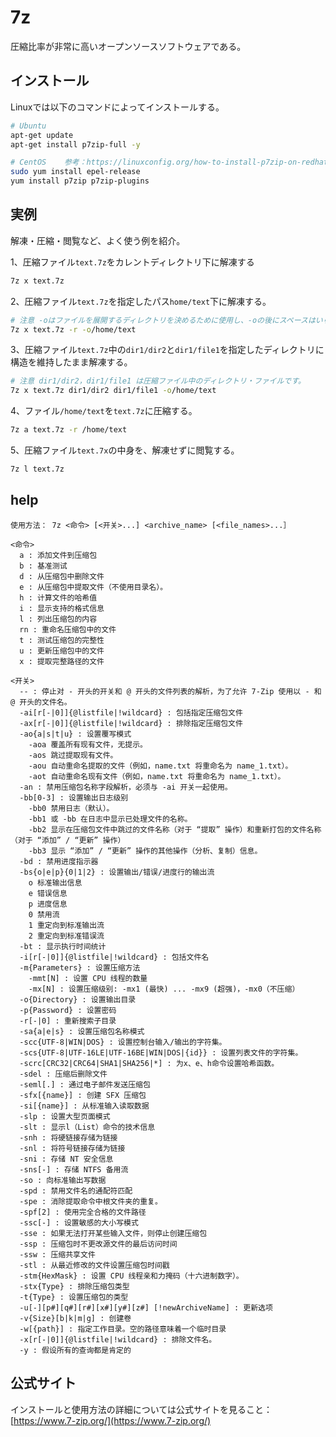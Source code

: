 7z
===

圧縮比率が非常に高いオープンソースソフトウェアである。

## インストール

Linuxでは以下のコマンドによってインストールする。

```bash
# Ubuntu 
apt-get update
apt-get install p7zip-full -y

# CentOS    参考：https://linuxconfig.org/how-to-install-p7zip-on-redhat-8
sudo yum install epel-release
yum install p7zip p7zip-plugins

```

## 実例

解凍・圧縮・閲覧など、よく使う例を紹介。

1、圧縮ファイル`text.7z`をカレントディレクトリ下に解凍する

```bash
7z x text.7z
```

2、圧縮ファイル`text.7z`を指定したパス`home/text`下に解凍する。

```bash
# 注意 -oはファイルを展開するディレクトリを決めるために使用し、-oの後にスペースはいらない。
7z x text.7z -r -o/home/text
```

3、圧縮ファイル`text.7z`中の`dir1/dir2`と`dir1/file1`を指定したディレクトリに構造を維持したまま解凍する。

```bash
# 注意 dir1/dir2，dir1/file1 は圧縮ファイル中のディレクトリ・ファイルです。
7z x text.7z dir1/dir2 dir1/file1 -o/home/text
```

4、ファイル`/home/text`を`text.7z`に圧縮する。

```bash
7z a text.7z -r /home/text
```

5、圧縮ファイル`text.7x`の中身を、解凍せずに閲覧する。

```bash
7z l text.7z
```

## help 

```shell
使用方法： 7z <命令> [<开关>...] <archive_name> [<file_names>...］

<命令>
  a : 添加文件到压缩包
  b : 基准测试
  d : 从压缩包中删除文件
  e : 从压缩包中提取文件（不使用目录名）。
  h : 计算文件的哈希值
  i : 显示支持的格式信息
  l : 列出压缩包的内容
  rn : 重命名压缩包中的文件
  t : 测试压缩包的完整性
  u : 更新压缩包中的文件
  x : 提取完整路径的文件

<开关>
  -- : 停止对 - 开头的开关和 @ 开头的文件列表的解析，为了允许 7-Zip 使用以 - 和 @ 开头的文件名。
  -ai[r[-|0]]{@listfile|!wildcard} : 包括指定压缩包文件
  -ax[r[-|0]]{@listfile|!wildcard} : 排除指定压缩包文件
  -ao{a|s|t|u} : 设置覆写模式
    -aoa 覆盖所有现有文件，无提示。
    -aos 跳过提取现有文件。
    -aou 自动重命名提取的文件（例如，name.txt 将重命名为 name_1.txt）。
    -aot 自动重命名现有文件（例如，name.txt 将重命名为 name_1.txt）。
  -an : 禁用压缩包名称字段解析，必须与 -ai 开关一起使用。
  -bb[0-3] : 设置输出日志级别
    -bb0 禁用日志（默认）。
    -bb1 或 -bb 在日志中显示已处理文件的名称。
    -bb2 显示在压缩包文件中跳过的文件名称（对于 “提取” 操作）和重新打包的文件名称（对于 “添加” / “更新” 操作）
    -bb3 显示 “添加” / “更新” 操作的其他操作（分析、复制）信息。
  -bd : 禁用进度指示器
  -bs{o|e|p}{0|1|2} : 设置输出/错误/进度行的输出流
    o 标准输出信息
    e 错误信息
    p 进度信息
    0 禁用流
    1 重定向到标准输出流
    2 重定向到标准错误流
  -bt : 显示执行时间统计
  -i[r[-|0]]{@listfile|!wildcard} : 包括文件名
  -m{Parameters} : 设置压缩方法
    -mmt[N] : 设置 CPU 线程的数量
    -mx[N] : 设置压缩级别: -mx1 (最快) ... -mx9 (超强)，-mx0（不压缩）
  -o{Directory} : 设置输出目录
  -p{Password} : 设置密码
  -r[-|0] : 重新搜索子目录
  -sa{a|e|s} : 设置压缩包名称模式
  -scc{UTF-8|WIN|DOS} : 设置控制台输入/输出的字符集。
  -scs{UTF-8|UTF-16LE|UTF-16BE|WIN|DOS|{id}} : 设置列表文件的字符集。
  -scrc[CRC32|CRC64|SHA1|SHA256|*] : 为x、e、h命令设置哈希函数。
  -sdel : 压缩后删除文件
  -seml[.] : 通过电子邮件发送压缩包
  -sfx[{name}] : 创建 SFX 压缩包
  -si[{name}] : 从标准输入读取数据
  -slp : 设置大型页面模式
  -slt : 显示l（List）命令的技术信息
  -snh : 将硬链接存储为链接
  -snl : 将符号链接存储为链接
  -sni : 存储 NT 安全信息
  -sns[-] : 存储 NTFS 备用流
  -so : 向标准输出写数据
  -spd : 禁用文件名的通配符匹配
  -spe : 消除提取命令中根文件夹的重复。
  -spf[2] : 使用完全合格的文件路径
  -ssc[-] : 设置敏感的大小写模式
  -sse : 如果无法打开某些输入文件，则停止创建压缩包
  -ssp : 压缩包时不更改源文件的最后访问时间
  -ssw : 压缩共享文件
  -stl : 从最近修改的文件设置压缩包时间戳
  -stm{HexMask} : 设置 CPU 线程亲和力掩码（十六进制数字）。
  -stx{Type} : 排除压缩包类型
  -t{Type} : 设置压缩包的类型
  -u[-][p#][q#][r#][x#][y#][z#] [!newArchiveName] : 更新选项
  -v{Size}[b|k|m|g] : 创建卷
  -w[{path}] : 指定工作目录。空的路径意味着一个临时目录
  -x[r[-|0]]{@listfile|!wildcard} : 排除文件名。
  -y : 假设所有的查询都是肯定的
```

## 公式サイト

インストールと使用方法の詳細については公式サイトを見ること：[https://www.7-zip.org/](https://www.7-zip.org/)
